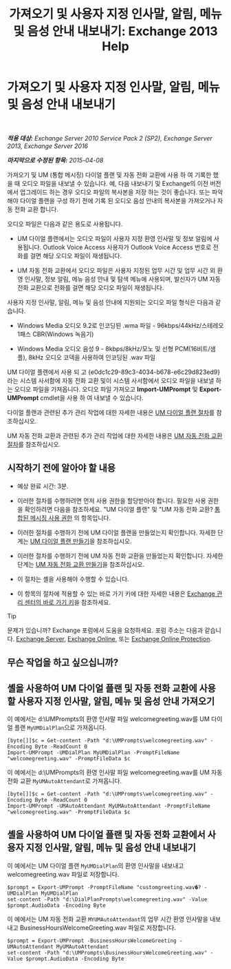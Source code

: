 ﻿---
title: '가져오기 및 사용자 지정 인사말, 알림, 메뉴 및 음성 안내 내보내기: Exchange 2013 Help'
TOCTitle: 가져오기 및 사용자 지정 인사말, 알림, 메뉴 및 음성 안내 내보내기
ms:assetid: e82da5d5-625f-4d8b-8d31-ac45513aacfd
ms:mtpsurl: https://technet.microsoft.com/ko-kr/library/Ee681667(v=EXCHG.150)
ms:contentKeyID: 54651842
ms.date: 05/22/2018
mtps_version: v=EXCHG.150
ms.translationtype: MT
---

# 가져오기 및 사용자 지정 인사말, 알림, 메뉴 및 음성 안내 내보내기

 

_**적용 대상:** Exchange Server 2010 Service Pack 2 (SP2), Exchange Server 2013, Exchange Server 2016_

_**마지막으로 수정된 항목:** 2015-04-08_

가져오기 및 UM (통합 메시징) 다이얼 플랜 및 자동 전화 교환에 사용 하 여 기록한 했을 때 오디오 파일을 내보낼 수 있습니다. 예, 다음 내보내기 및 Exchange의 이전 버전에서 업그레이드 하는 경우 오디오 파일의 복사본을 저장 하는 것이 좋습니다. 또는 파악 해야 다이얼 플랜을 구성 하기 전에 기록 된 오디오 음성 안내의 복사본을 가져오거나 자동 전화 교환 합니다.

오디오 파일은 다음과 같은 용도로 사용됩니다.

  - UM 다이얼 플랜에서는 오디오 파일이 사용자 지정 환영 인사말 및 정보 알림에 사용됩니다. Outlook Voice Access 사용자가 Outlook Voice Access 번호로 전화를 걸면 해당 오디오 파일이 재생됩니다.

  - UM 자동 전화 교환에서 오디오 파일은 사용자 지정된 업무 시간 및 업무 시간 외 환영 인사말, 정보 알림, 메뉴 음성 안내 및 탐색 메뉴에 사용되며, 발신자가 UM 자동 전화 교환으로 전화를 걸면 해당 오디오 파일이 재생됩니다.

사용자 지정 인사말, 알림, 메뉴 및 음성 안내에 지원되는 오디오 파일 형식은 다음과 같습니다.

  - Windows Media 오디오 9.2로 인코딩된 .wma 파일 - 96kbps/44kHz/스테레오 1패스 CBR(Windows 녹음기)

  - Windows Media 오디오 음성 9 - 8kbps/8kHz/모노 및 선형 PCM(16비트/샘플), 8kHz 오디오 코덱을 사용하여 인코딩된 .wav 파일

UM 다이얼 플랜에서 사용 되 고 {e0dc1c29-89c3-4034-b678-e6c29d823ed9} 라는 시스템 사서함에 자동 전화 교환 및이 시스템 사서함에서 오디오 파일을 내보낼 하는 오디오 파일을 가져옵니다. 오디오 파일 가져오고 **Import-UMPrompt** 및 **Export-UMPrompt** cmdlet을 사용 하 여 내보낼 수 있습니다.

다이얼 플랜과 관련된 추가 관리 작업에 대한 자세한 내용은 [UM 다이얼 플랜 절차](um-dial-plan-procedures-exchange-2013-help.md)를 참조하십시오.

UM 자동 전화 교환과 관련된 추가 관리 작업에 대한 자세한 내용은 [UM 자동 전화 교환 절차](um-auto-attendant-procedures-exchange-2013-help.md)를 참조하십시오.

## 시작하기 전에 알아야 할 내용

  - 예상 완료 시간: 3분.

  - 이러한 절차를 수행하려면 먼저 사용 권한을 할당받아야 합니다. 필요한 사용 권한을 확인하려면 다음을 참조하세요. "UM 다이얼 플랜" 및 "UM 자동 전화 교환? [통합된 메시징 사용 권한](unified-messaging-permissions-exchange-2013-help.md) 의 항목입니다.

  - 이러한 절차를 수행하기 전에 UM 다이얼 플랜을 만들었는지 확인합니다. 자세한 단계는 [UM 다이얼 플랜 만들기](create-a-um-dial-plan-exchange-2013-help.md)을 참조하십시오.

  - 이러한 절차를 수행하기 전에 UM 자동 전화 교환을 만들었는지 확인합니다. 자세한 단계는 [UM 자동 전화 교환 만들기](create-a-um-auto-attendant-exchange-2013-help.md)을 참조하십시오.

  - 이 절차는 셸을 사용해야 수행할 수 있습니다.

  - 이 항목의 절차에 적용할 수 있는 바로 가기 키에 대한 자세한 내용은 [Exchange 관리 센터의 바로 가기 키](keyboard-shortcuts-in-the-exchange-admin-center-exchange-online-protection-help.md)을 참조하세요.


> [!TIP]
> 문제가 있습니까? Exchange 포럼에서 도움을 요청하세요. 포럼 주소는 다음과 같습니다. <A href="https://go.microsoft.com/fwlink/p/?linkid=60612">Exchange Server</A>, <A href="https://go.microsoft.com/fwlink/p/?linkid=267542">Exchange Online</A>, 또는 <A href="https://go.microsoft.com/fwlink/p/?linkid=285351">Exchange Online Protection</A>.



## 무슨 작업을 하고 싶으십니까?

## 셸을 사용하여 UM 다이얼 플랜 및 자동 전화 교환에 사용할 사용자 지정 인사말, 알림, 메뉴 및 음성 안내 가져오기

이 예에서는 d:\\UMPrompts의 환영 인사말 파일 welcomegreeting.wav를 UM 다이얼 플랜 `MyUMDialPlan`으로 가져옵니다.

    [byte[]]$c = Get-content -Path "d:\UMPrompts\welcomegreeting.wav" -Encoding Byte -ReadCount 0
    Import-UMPrompt -UMDialPlan MyUMDialPlan -PromptFileName "welcomegreeting.wav" -PromptFileData $c

이 예에서는 d:\\UMPrompts의 환영 인사말 파일 welcomegreeting.wav를 UM 자동 전화 교환 `MyUMAutoAttendant`로 가져옵니다.

    [byte[]]$c = Get-content -Path "d:\UMPrompts\welcomegreeting.wav" -Encoding Byte -ReadCount 0
    Import-UMPrompt -UMAutoAttendant MyUMAutoAttendant -PromptFileName "welcomegreeting.wav" -PromptFileData $c

## 셸을 사용하여 UM 다이얼 플랜 및 자동 전화 교환에서 사용자 지정 인사말, 알림, 메뉴 및 음성 안내 내보내기

이 예에서는 UM 다이얼 플랜 `MyUMDialPlan`의 환영 인사말을 내보내고 welcomegreeting.wav 파일로 저장합니다.

    $prompt = Export-UMPrompt -PromptFileName "customgreeting.wav�? -UMDialPlan MyUMDialPlan
    set-content -Path "d:\DialPlanPrompts\welcomegreeting.wav" -Value $prompt.AudioData -Encoding Byte

이 예에서는 UM 자동 전화 교환 `MYUMAutoAttendant`의 업무 시간 환영 인사말을 내보내고 BusinessHoursWelcomeGreeting.wav 파일로 저장합니다.

    $prompt = Export-UMPrompt -BusinessHoursWelcomeGreeting -UMAutoAttendant MyUMAutoAttendant
    set-content -Path "d:\UMPrompts\BusinessHoursWelcomeGreeting.wav" -Value $prompt.AudioData -Encoding Byte

